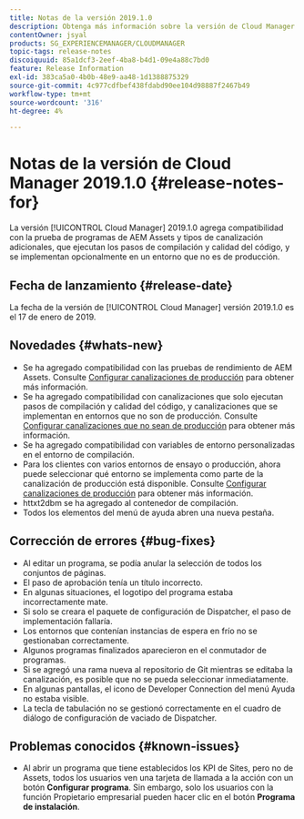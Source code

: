 ```yaml
---
title: Notas de la versión 2019.1.0
description: Obtenga más información sobre la versión de Cloud Manager 2019.1.0.
contentOwner: jsyal
products: SG_EXPERIENCEMANAGER/CLOUDMANAGER
topic-tags: release-notes
discoiquuid: 85a1dcf3-2eef-4ba8-b4d1-09e4a88c7bd0
feature: Release Information
exl-id: 383ca5a0-4b0b-48e9-aa48-1d1388875329
source-git-commit: 4c977cdfbef438fdabd90ee104d98887f2467b49
workflow-type: tm+mt
source-wordcount: '316'
ht-degree: 4%

---
```


# Notas de la versión de Cloud Manager 2019.1.0 {#release-notes-for}

La versión [!UICONTROL Cloud Manager] 2019.1.0 agrega compatibilidad con la prueba de programas de AEM Assets y tipos de canalización adicionales, que ejecutan los pasos de compilación y calidad del código, y se implementan opcionalmente en un entorno que no es de producción.

## Fecha de lanzamiento {#release-date}

La fecha de la versión de [!UICONTROL Cloud Manager] versión 2019.1.0 es el 17 de enero de 2019.

## Novedades {#whats-new}

* Se ha agregado compatibilidad con las pruebas de rendimiento de AEM Assets. Consulte [Configurar canalizaciones de producción](/help/using/production-pipelines.md) para obtener más información.
* Se ha agregado compatibilidad con canalizaciones que solo ejecutan pasos de compilación y calidad del código, y canalizaciones que se implementan en entornos que no son de producción. Consulte [Configurar canalizaciones que no sean de producción](/help/using/non-production-pipelines.md) para obtener más información.
* Se ha agregado compatibilidad con variables de entorno personalizadas en el entorno de compilación.
* Para los clientes con varios entornos de ensayo o producción, ahora puede seleccionar qué entorno se implementa como parte de la canalización de producción está disponible. Consulte [Configurar canalizaciones de producción](/help/using/production-pipelines.md) para obtener más información.
* httxt2dbm se ha agregado al contenedor de compilación.
* Todos los elementos del menú de ayuda abren una nueva pestaña.

## Corrección de errores {#bug-fixes}

* Al editar un programa, se podía anular la selección de todos los conjuntos de páginas.
* El paso de aprobación tenía un título incorrecto.
* En algunas situaciones, el logotipo del programa estaba incorrectamente mate.
* Si solo se creara el paquete de configuración de Dispatcher, el paso de implementación fallaría.
* Los entornos que contenían instancias de espera en frío no se gestionaban correctamente.
* Algunos programas finalizados aparecieron en el conmutador de programas.
* Si se agregó una rama nueva al repositorio de Git mientras se editaba la canalización, es posible que no se pueda seleccionar inmediatamente.
* En algunas pantallas, el icono de Developer Connection del menú Ayuda no estaba visible.
* La tecla de tabulación no se gestionó correctamente en el cuadro de diálogo de configuración de vaciado de Dispatcher.

## Problemas conocidos {#known-issues}

* Al abrir un programa que tiene establecidos los KPI de Sites, pero no de Assets, todos los usuarios ven una tarjeta de llamada a la acción con un botón **Configurar programa**. Sin embargo, solo los usuarios con la función Propietario empresarial pueden hacer clic en el botón **Programa de instalación**.
